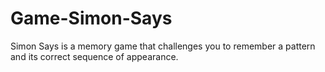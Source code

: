 # Game-Simon-Says
Simon Says is a memory game that challenges you to remember a pattern and its correct sequence of appearance. 
